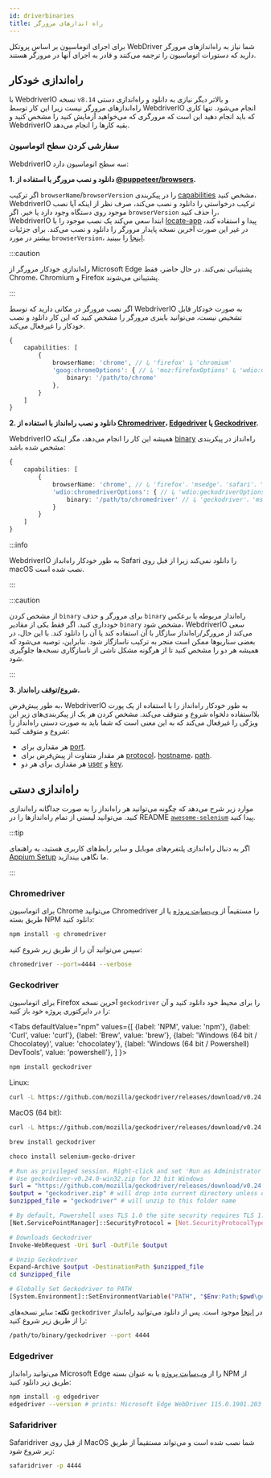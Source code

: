 ```yaml
---
id: driverbinaries
title: راه اندازهای مرورگر
---
```


برای اجرای اتوماسیون بر اساس پروتکل WebDriver شما نیاز به راه‌اندازهای مرورگر دارید که دستورات اتوماسیون را ترجمه می‌کنند و قادر به اجرای آنها در مرورگر هستند.

## راه‌اندازی خودکار

با WebdriverIO نسخه `v8.14` و بالاتر دیگر نیازی به دانلود و راه‌اندازی دستی راه‌اندازهای مرورگر نیست زیرا این کار توسط WebdriverIO انجام می‌شود. تنها کاری که باید انجام دهید این است که مرورگری که می‌خواهید آزمایش کنید را مشخص کنید و WebdriverIO بقیه کارها را انجام می‌دهد.

### سفارشی کردن سطح اتوماسیون

WebdriverIO سه سطح اتوماسیون دارد:

**1. دانلود و نصب مرورگر با استفاده از [@puppeteer/browsers](https://www.npmjs.com/package/@puppeteer/browsers).**

اگر ترکیب `browserName`/`browserVersion` را در پیکربندی [capabilities](configuration#capabilities-1) مشخص کنید، WebdriverIO ترکیب درخواستی را دانلود و نصب می‌کند، صرف نظر از اینکه آیا نصب موجود روی دستگاه وجود دارد یا خیر. اگر `browserVersion` را حذف کنید، WebdriverIO ابتدا سعی می‌کند یک نصب موجود را با [locate-app](https://www.npmjs.com/package/locate-app) پیدا و استفاده کند، در غیر این صورت آخرین نسخه پایدار مرورگر را دانلود و نصب می‌کند. برای جزئیات بیشتر در مورد `browserVersion`، [اینجا](capabilities#automate-different-browser-channels) را ببینید.

:::caution

راه‌اندازی خودکار مرورگر از Microsoft Edge پشتیبانی نمی‌کند. در حال حاضر، فقط Chrome، Chromium و Firefox پشتیبانی می‌شوند.

:::

اگر نصب مرورگر در مکانی دارید که توسط WebdriverIO به صورت خودکار قابل تشخیص نیست، می‌توانید باینری مرورگر را مشخص کنید که این کار دانلود و نصب خودکار را غیرفعال می‌کند.

```ts
{
    capabilities: [
        {
            browserName: 'chrome', // یا 'firefox' یا 'chromium'
            'goog:chromeOptions': { // یا 'moz:firefoxOptions' یا 'wdio:chromedriverOptions'
                binary: '/path/to/chrome'
            },
        }
    ]
}
```

**2. دانلود و نصب راه‌انداز با استفاده از [Chromedriver](https://www.npmjs.com/package/chromedriver)، [Edgedriver](https://www.npmjs.com/package/edgedriver) یا [Geckodriver](https://www.npmjs.com/package/geckodriver).**

WebdriverIO همیشه این کار را انجام می‌دهد، مگر اینکه [binary](capabilities#binary) راه‌انداز در پیکربندی مشخص شده باشد:

```ts
{
    capabilities: [
        {
            browserName: 'chrome', // یا 'firefox'، 'msedge'، 'safari'، 'chromium'
            'wdio:chromedriverOptions': { // یا 'wdio:geckodriverOptions'، 'wdio:edgedriverOptions'
                binary: '/path/to/chromedriver' // یا 'geckodriver'، 'msedgedriver'
            }
        }
    ]
}
```

:::info

WebdriverIO به طور خودکار راه‌انداز Safari را دانلود نمی‌کند زیرا از قبل روی macOS نصب شده است.

:::

:::caution

از مشخص کردن `binary` برای مرورگر و حذف `binary` راه‌انداز مربوطه یا برعکس خودداری کنید. اگر فقط یکی از مقادیر `binary` مشخص شود، WebdriverIO سعی می‌کند از مرورگر/راه‌انداز سازگار با آن استفاده کند یا آن را دانلود کند. با این حال، در بعضی سناریوها ممکن است منجر به ترکیب ناسازگار شود. بنابراین، توصیه می‌شود که همیشه هر دو را مشخص کنید تا از هرگونه مشکل ناشی از ناسازگاری نسخه‌ها جلوگیری شود.

:::

**3. شروع/توقف راه‌انداز.**

به طور پیش‌فرض، WebdriverIO به طور خودکار راه‌انداز را با استفاده از یک پورت بلااستفاده دلخواه شروع و متوقف می‌کند. مشخص کردن هر یک از پیکربندی‌های زیر این ویژگی را غیرفعال می‌کند که به این معنی است که شما باید به صورت دستی راه‌انداز را شروع و متوقف کنید:

- هر مقداری برای [port](configuration#port).
- هر مقدار متفاوت از پیش‌فرض برای [protocol](configuration#protocol)، [hostname](configuration#hostname)، [path](configuration#path).
- هر مقداری برای هر دو [user](configuration#user) و [key](configuration#key).

## راه‌اندازی دستی

موارد زیر شرح می‌دهد که چگونه می‌توانید هر راه‌انداز را به صورت جداگانه راه‌اندازی کنید. می‌توانید لیستی از تمام راه‌اندازها را در README [`awesome-selenium`](https://github.com/christian-bromann/awesome-selenium#driver) پیدا کنید.

:::tip

اگر به دنبال راه‌اندازی پلتفرم‌های موبایل و سایر رابط‌های کاربری هستید، به راهنمای [Appium Setup](appium) ما نگاهی بیندازید.

:::

### Chromedriver

برای اتوماسیون Chrome می‌توانید Chromedriver را مستقیماً از [وب‌سایت پروژه](http://chromedriver.chromium.org/downloads) یا از طریق بسته NPM دانلود کنید:

```bash npm2yarn
npm install -g chromedriver
```

سپس می‌توانید آن را از طریق زیر شروع کنید:

```sh
chromedriver --port=4444 --verbose
```

### Geckodriver

برای اتوماسیون Firefox آخرین نسخه `geckodriver` را برای محیط خود دانلود کنید و آن را در دایرکتوری پروژه خود باز کنید:

<Tabs
  defaultValue="npm"
  values={[
    {label: 'NPM', value: 'npm'},
    {label: 'Curl', value: 'curl'},
    {label: 'Brew', value: 'brew'},
    {label: 'Windows (64 bit / Chocolatey)', value: 'chocolatey'},
    {label: 'Windows (64 bit / Powershell) DevTools', value: 'powershell'},
  ]
}>
<TabItem value="npm">

```bash npm2yarn
npm install geckodriver
```

</TabItem>
<TabItem value="curl">

Linux:

```sh
curl -L https://github.com/mozilla/geckodriver/releases/download/v0.24.0/geckodriver-v0.24.0-linux64.tar.gz | tar xz
```

MacOS (64 bit):

```sh
curl -L https://github.com/mozilla/geckodriver/releases/download/v0.24.0/geckodriver-v0.24.0-macos.tar.gz | tar xz
```

</TabItem>
<TabItem value="brew">

```sh
brew install geckodriver
```

</TabItem>
<TabItem value="chocolatey">

```sh
choco install selenium-gecko-driver
```

</TabItem>
<TabItem value="powershell">

```sh
# Run as privileged session. Right-click and set 'Run as Administrator'
# Use geckodriver-v0.24.0-win32.zip for 32 bit Windows
$url = "https://github.com/mozilla/geckodriver/releases/download/v0.24.0/geckodriver-v0.24.0-win64.zip"
$output = "geckodriver.zip" # will drop into current directory unless defined otherwise
$unzipped_file = "geckodriver" # will unzip to this folder name

# By default, Powershell uses TLS 1.0 the site security requires TLS 1.2
[Net.ServicePointManager]::SecurityProtocol = [Net.SecurityProtocolType]::Tls12

# Downloads Geckodriver
Invoke-WebRequest -Uri $url -OutFile $output

# Unzip Geckodriver
Expand-Archive $output -DestinationPath $unzipped_file
cd $unzipped_file

# Globally Set Geckodriver to PATH
[System.Environment]::SetEnvironmentVariable("PATH", "$Env:Path;$pwd\geckodriver.exe", [System.EnvironmentVariableTarget]::Machine)
```

</TabItem>
</Tabs>

**نکته:** سایر نسخه‌های `geckodriver` در [اینجا](https://github.com/mozilla/geckodriver/releases) موجود است. پس از دانلود می‌توانید راه‌انداز را از طریق زیر شروع کنید:

```sh
/path/to/binary/geckodriver --port 4444
```

### Edgedriver

می‌توانید راه‌انداز Microsoft Edge را از [وب‌سایت پروژه](https://developer.microsoft.com/en-us/microsoft-edge/tools/webdriver/) یا به عنوان بسته NPM از طریق زیر دانلود کنید:

```sh
npm install -g edgedriver
edgedriver --version # prints: Microsoft Edge WebDriver 115.0.1901.203 (a5a2b1779bcfe71f081bc9104cca968d420a89ac)
```

### Safaridriver

Safaridriver از قبل روی MacOS شما نصب شده است و می‌تواند مستقیماً از طریق زیر شروع شود:

```sh
safaridriver -p 4444
```
```